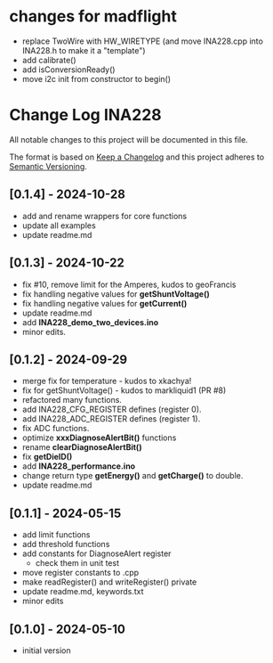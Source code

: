 # changes for madflight

- replace TwoWire with HW_WIRETYPE (and move INA228.cpp into INA228.h to make it a "template")
- add calibrate()
- add isConversionReady()
- move i2c init from constructor to begin()


# Change Log INA228

All notable changes to this project will be documented in this file.

The format is based on [Keep a Changelog](http://keepachangelog.com/)
and this project adheres to [Semantic Versioning](http://semver.org/).


## [0.1.4] - 2024-10-28
- add and rename wrappers for core functions
- update all examples
- update readme.md

## [0.1.3] - 2024-10-22
- fix #10, remove limit for the Amperes, kudos to geoFrancis
- fix handling negative values for **getShuntVoltage()**
- fix handling negative values for **getCurrent()**
- update readme.md
- add **INA228_demo_two_devices.ino**
- minor edits.

## [0.1.2] - 2024-09-29
- merge fix for temperature - kudos to xkachya!
- fix for getShuntVoltage() - kudos to markliquid1 (PR #8)
- refactored many functions.
- add INA228_CFG_REGISTER defines (register 0).
- add INA228_ADC_REGISTER defines (register 1).
- fix ADC functions.
- optimize **xxxDiagnoseAlertBit()** functions
- rename **clearDiagnoseAlertBit()**
- fix **getDieID()**
- add **INA228_performance.ino**
- change return type **getEnergy()** and **getCharge()** to double.
- update readme.md

## [0.1.1] - 2024-05-15
- add limit functions
- add threshold functions
- add constants for DiagnoseAlert register
  - check them in unit test
- move register constants to .cpp
- make readRegister() and writeRegister() private
- update readme.md, keywords.txt
- minor edits

## [0.1.0] - 2024-05-10
- initial version



